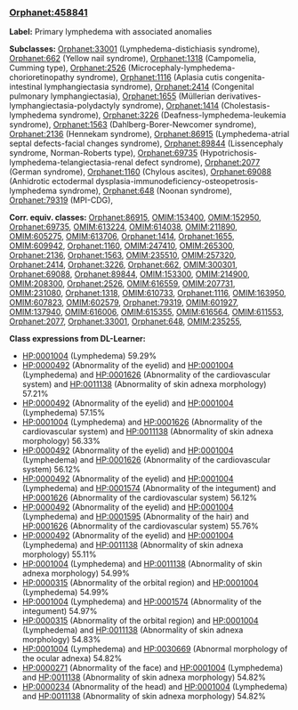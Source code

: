 
### [Orphanet:458841](http://www.orpha.net/ORDO/Orphanet_458841)
**Label:** Primary lymphedema with associated anomalies

**Subclasses:** [Orphanet:33001](http://www.orpha.net/ORDO/Orphanet_33001) (Lymphedema-distichiasis syndrome), [Orphanet:662](http://www.orpha.net/ORDO/Orphanet_662) (Yellow nail syndrome), [Orphanet:1318](http://www.orpha.net/ORDO/Orphanet_1318) (Campomelia, Cumming type), [Orphanet:2526](http://www.orpha.net/ORDO/Orphanet_2526) (Microcephaly-lymphedema-chorioretinopathy syndrome), [Orphanet:1116](http://www.orpha.net/ORDO/Orphanet_1116) (Aplasia cutis congenita-intestinal lymphangiectasia syndrome), [Orphanet:2414](http://www.orpha.net/ORDO/Orphanet_2414) (Congenital pulmonary lymphangiectasia), [Orphanet:1655](http://www.orpha.net/ORDO/Orphanet_1655) (Müllerian derivatives-lymphangiectasia-polydactyly syndrome), [Orphanet:1414](http://www.orpha.net/ORDO/Orphanet_1414) (Cholestasis-lymphedema syndrome), [Orphanet:3226](http://www.orpha.net/ORDO/Orphanet_3226) (Deafness-lymphedema-leukemia syndrome), [Orphanet:1563](http://www.orpha.net/ORDO/Orphanet_1563) (Dahlberg-Borer-Newcomer syndrome), [Orphanet:2136](http://www.orpha.net/ORDO/Orphanet_2136) (Hennekam syndrome), [Orphanet:86915](http://www.orpha.net/ORDO/Orphanet_86915) (Lymphedema-atrial septal defects-facial changes syndrome), [Orphanet:89844](http://www.orpha.net/ORDO/Orphanet_89844) (Lissencephaly syndrome, Norman-Roberts type), [Orphanet:69735](http://www.orpha.net/ORDO/Orphanet_69735) (Hypotrichosis-lymphedema-telangiectasia-renal defect syndrome), [Orphanet:2077](http://www.orpha.net/ORDO/Orphanet_2077) (German syndrome), [Orphanet:1160](http://www.orpha.net/ORDO/Orphanet_1160) (Chylous ascites), [Orphanet:69088](http://www.orpha.net/ORDO/Orphanet_69088) (Anhidrotic ectodermal dysplasia-immunodeficiency-osteopetrosis-lymphedema syndrome), [Orphanet:648](http://www.orpha.net/ORDO/Orphanet_648) (Noonan syndrome), [Orphanet:79319](http://www.orpha.net/ORDO/Orphanet_79319) (MPI-CDG), 

**Corr. equiv. classes:** [Orphanet:86915](http://www.orpha.net/ORDO/Orphanet_86915), [OMIM:153400](http://purl.obolibrary.org/obo/OMIM_153400), [OMIM:152950](http://purl.obolibrary.org/obo/OMIM_152950), [Orphanet:69735](http://www.orpha.net/ORDO/Orphanet_69735), [OMIM:613224](http://purl.obolibrary.org/obo/OMIM_613224), [OMIM:614038](http://purl.obolibrary.org/obo/OMIM_614038), [OMIM:211890](http://purl.obolibrary.org/obo/OMIM_211890), [OMIM:605275](http://purl.obolibrary.org/obo/OMIM_605275), [OMIM:613706](http://purl.obolibrary.org/obo/OMIM_613706), [Orphanet:1414](http://www.orpha.net/ORDO/Orphanet_1414), [Orphanet:1655](http://www.orpha.net/ORDO/Orphanet_1655), [OMIM:609942](http://purl.obolibrary.org/obo/OMIM_609942), [Orphanet:1160](http://www.orpha.net/ORDO/Orphanet_1160), [OMIM:247410](http://purl.obolibrary.org/obo/OMIM_247410), [OMIM:265300](http://purl.obolibrary.org/obo/OMIM_265300), [Orphanet:2136](http://www.orpha.net/ORDO/Orphanet_2136), [Orphanet:1563](http://www.orpha.net/ORDO/Orphanet_1563), [OMIM:235510](http://purl.obolibrary.org/obo/OMIM_235510), [OMIM:257320](http://purl.obolibrary.org/obo/OMIM_257320), [Orphanet:2414](http://www.orpha.net/ORDO/Orphanet_2414), [Orphanet:3226](http://www.orpha.net/ORDO/Orphanet_3226), [Orphanet:662](http://www.orpha.net/ORDO/Orphanet_662), [OMIM:300301](http://purl.obolibrary.org/obo/OMIM_300301), [Orphanet:69088](http://www.orpha.net/ORDO/Orphanet_69088), [Orphanet:89844](http://www.orpha.net/ORDO/Orphanet_89844), [OMIM:153300](http://purl.obolibrary.org/obo/OMIM_153300), [OMIM:214900](http://purl.obolibrary.org/obo/OMIM_214900), [OMIM:208300](http://purl.obolibrary.org/obo/OMIM_208300), [Orphanet:2526](http://www.orpha.net/ORDO/Orphanet_2526), [OMIM:616559](http://purl.obolibrary.org/obo/OMIM_616559), [OMIM:207731](http://purl.obolibrary.org/obo/OMIM_207731), [OMIM:231080](http://purl.obolibrary.org/obo/OMIM_231080), [Orphanet:1318](http://www.orpha.net/ORDO/Orphanet_1318), [OMIM:610733](http://purl.obolibrary.org/obo/OMIM_610733), [Orphanet:1116](http://www.orpha.net/ORDO/Orphanet_1116), [OMIM:163950](http://purl.obolibrary.org/obo/OMIM_163950), [OMIM:607823](http://purl.obolibrary.org/obo/OMIM_607823), [OMIM:602579](http://purl.obolibrary.org/obo/OMIM_602579), [Orphanet:79319](http://www.orpha.net/ORDO/Orphanet_79319), [OMIM:601927](http://purl.obolibrary.org/obo/OMIM_601927), [OMIM:137940](http://purl.obolibrary.org/obo/OMIM_137940), [OMIM:616006](http://purl.obolibrary.org/obo/OMIM_616006), [OMIM:615355](http://purl.obolibrary.org/obo/OMIM_615355), [OMIM:616564](http://purl.obolibrary.org/obo/OMIM_616564), [OMIM:611553](http://purl.obolibrary.org/obo/OMIM_611553), [Orphanet:2077](http://www.orpha.net/ORDO/Orphanet_2077), [Orphanet:33001](http://www.orpha.net/ORDO/Orphanet_33001), [Orphanet:648](http://www.orpha.net/ORDO/Orphanet_648), [OMIM:235255](http://purl.obolibrary.org/obo/OMIM_235255), 

**Class expressions from DL-Learner:**

- [HP:0001004](http://purl.obolibrary.org/obo/HP_0001004) (Lymphedema) 59.29%
- [HP:0000492](http://purl.obolibrary.org/obo/HP_0000492) (Abnormality of the eyelid) and [HP:0001004](http://purl.obolibrary.org/obo/HP_0001004) (Lymphedema) and [HP:0001626](http://purl.obolibrary.org/obo/HP_0001626) (Abnormality of the cardiovascular system) and [HP:0011138](http://purl.obolibrary.org/obo/HP_0011138) (Abnormality of skin adnexa morphology) 57.21%
- [HP:0000492](http://purl.obolibrary.org/obo/HP_0000492) (Abnormality of the eyelid) and [HP:0001004](http://purl.obolibrary.org/obo/HP_0001004) (Lymphedema) 57.15%
- [HP:0001004](http://purl.obolibrary.org/obo/HP_0001004) (Lymphedema) and [HP:0001626](http://purl.obolibrary.org/obo/HP_0001626) (Abnormality of the cardiovascular system) and [HP:0011138](http://purl.obolibrary.org/obo/HP_0011138) (Abnormality of skin adnexa morphology) 56.33%
- [HP:0000492](http://purl.obolibrary.org/obo/HP_0000492) (Abnormality of the eyelid) and [HP:0001004](http://purl.obolibrary.org/obo/HP_0001004) (Lymphedema) and [HP:0001626](http://purl.obolibrary.org/obo/HP_0001626) (Abnormality of the cardiovascular system) 56.12%
- [HP:0000492](http://purl.obolibrary.org/obo/HP_0000492) (Abnormality of the eyelid) and [HP:0001004](http://purl.obolibrary.org/obo/HP_0001004) (Lymphedema) and [HP:0001574](http://purl.obolibrary.org/obo/HP_0001574) (Abnormality of the integument) and [HP:0001626](http://purl.obolibrary.org/obo/HP_0001626) (Abnormality of the cardiovascular system) 56.12%
- [HP:0000492](http://purl.obolibrary.org/obo/HP_0000492) (Abnormality of the eyelid) and [HP:0001004](http://purl.obolibrary.org/obo/HP_0001004) (Lymphedema) and [HP:0001595](http://purl.obolibrary.org/obo/HP_0001595) (Abnormality of the hair) and [HP:0001626](http://purl.obolibrary.org/obo/HP_0001626) (Abnormality of the cardiovascular system) 55.76%
- [HP:0000492](http://purl.obolibrary.org/obo/HP_0000492) (Abnormality of the eyelid) and [HP:0001004](http://purl.obolibrary.org/obo/HP_0001004) (Lymphedema) and [HP:0011138](http://purl.obolibrary.org/obo/HP_0011138) (Abnormality of skin adnexa morphology) 55.11%
- [HP:0001004](http://purl.obolibrary.org/obo/HP_0001004) (Lymphedema) and [HP:0011138](http://purl.obolibrary.org/obo/HP_0011138) (Abnormality of skin adnexa morphology) 54.99%
- [HP:0000315](http://purl.obolibrary.org/obo/HP_0000315) (Abnormality of the orbital region) and [HP:0001004](http://purl.obolibrary.org/obo/HP_0001004) (Lymphedema) 54.99%
- [HP:0001004](http://purl.obolibrary.org/obo/HP_0001004) (Lymphedema) and [HP:0001574](http://purl.obolibrary.org/obo/HP_0001574) (Abnormality of the integument) 54.97%
- [HP:0000315](http://purl.obolibrary.org/obo/HP_0000315) (Abnormality of the orbital region) and [HP:0001004](http://purl.obolibrary.org/obo/HP_0001004) (Lymphedema) and [HP:0011138](http://purl.obolibrary.org/obo/HP_0011138) (Abnormality of skin adnexa morphology) 54.83%
- [HP:0001004](http://purl.obolibrary.org/obo/HP_0001004) (Lymphedema) and [HP:0030669](http://purl.obolibrary.org/obo/HP_0030669) (Abnormal morphology of the ocular adnexa) 54.82%
- [HP:0000271](http://purl.obolibrary.org/obo/HP_0000271) (Abnormality of the face) and [HP:0001004](http://purl.obolibrary.org/obo/HP_0001004) (Lymphedema) and [HP:0011138](http://purl.obolibrary.org/obo/HP_0011138) (Abnormality of skin adnexa morphology) 54.82%
- [HP:0000234](http://purl.obolibrary.org/obo/HP_0000234) (Abnormality of the head) and [HP:0001004](http://purl.obolibrary.org/obo/HP_0001004) (Lymphedema) and [HP:0011138](http://purl.obolibrary.org/obo/HP_0011138) (Abnormality of skin adnexa morphology) 54.82%


